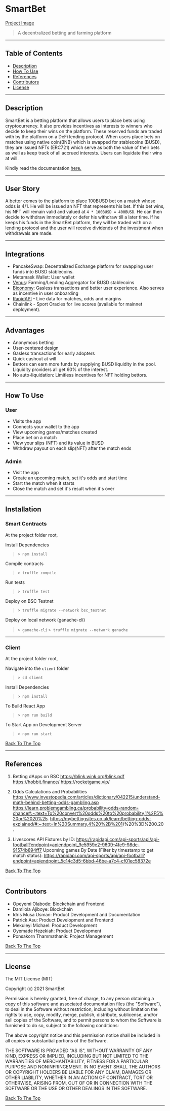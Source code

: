 # SmartBet


[Project Image](project-image-url)

> A decentralized betting and farming platform

---

## Table of Contents

- [Description](#description)
- [How To Use](#how-to-use)
- [References](#references)
- [Contributors](#contributors)
- [License](#license)


---

## Description

SmartBet is a betting platform that allows users to place bets using cryptocurrency. It also provides incentives as interests to winners who decide to keep their wins on the platform. These reserved funds are traded with by the platform on a DeFi lending protocol. When users place bets on matches using native coin(BNB) which is swapped for stablecoins (BUSD), they are issued NFTs (ERC721) which serve as both the value of their bets as well as keep track of all accrued interests. Users can liquidate their wins at will.

Kindly read the documentation [here.](https://smartbet.gitbook.io/smartbet/)

---
## User Story

A bettor comes to the platform to place 100BUSD bet on a match whose odds is 4/1. He will be issued an NFT that represents his bet. If this bet wins, his NFT will remain valid and valued at `4 * 100BUSD = 400BUSD`. He can then decide to withdraw immediately or defer his withdraw till a later time. If he keeps his funds in the SmartBet platform, they will be traded with on a lending protocol and the user will receive dividends of the investment when withdrawals are made.

---
## Integrations

- PancakeSwap: Decentralized Exchange platform for swapping user funds into BUSD stablecoins.
- Metamask Wallet: User wallet
- [Venus](https://github.com/VenusProtocol/venus-protocol): Farming/Lending Aggregator for BUSD stablecoins
- [Biconomy](https://docs.biconomy.io/): Gasless transactions and better user experience. Also serves as incentive in user onboarding
- [RapidAPI](https://rapidapi.com/api-sports/api/api-football) - Live data for matches, odds and margins
- Chainlink - Sport Oracles for live scores (available for mainnet deployment).

---
## Advantages

- Anonymous betting
- User-centered design
- Gasless transactions for early adopters
- Quick cashout at will
- Bettors can earn more funds by supplying BUSD liquidity in the pool. Liquidity providers all get 60% of the interest.
- No auto-liquidation: Limitless incentives for NFT holding bettors.

---
## How To Use
### User
- Visits the app
- Connects your wallet to the app
- View upcoming games/matches created
- Place bet on a match
- View your slips (NFT) and its value in BUSD
- Withdraw payout on each slip(NFT) after the match ends

### Admin
- Visit the app
- Create an upcoming match, set it's odds and start time
- Start the match when it starts
- Close the match and set it's result when it's over

---
## Installation

### Smart Contracts
At the project folder root,

Install Dependencies
> `> npm install`

Compile contracts
> `> truffle compile`

Run tests
> `> truffle test`

Deploy on BSC Testnet
> `> truffle migrate --network bsc_testnet`

Deploy on local network (ganache-cli)
> `> ganache-cli`
> `> truffle migrate --network ganache`
---
### Client
At the project folder root,

Navigate into the `client` folder
> `> cd client`

Install Dependencies
> `> npm install`

To Build React App
> `> npm run build`

To Start App on Development Server
> `> npm run start`



[Back To The Top](#SmartBet)

---


## References

1. Betting dApps on BSC
https://blink.wink.org/blink.pdf
https://hobbit.finance/
https://rocketgame.vip/

2. Odds Calculations and Probabilities
https://www.investopedia.com/articles/dictionary/042215/understand-math-behind-betting-odds-gambling.asp
https://learn.problemgambling.ca/probability-odds-random-chance#:~:text=To%20convert%20odds%20to%20probability,1%2F5%20or%2020%25.
https://mybettingsites.co.uk/learn/betting-odds-explained/#:~:text=In%20Summary,4%20%2B%201)%20%3D%200.20.

3. Livescores API
Fixtures by ID: https://rapidapi.com/api-sports/api/api-football?endpoint=apiendpoint_9e5959e2-9609-4fe9-98de-91574b894ff7
Upcoming games By Date (Filter by timestamp to get match status):
https://rapidapi.com/api-sports/api/api-football?endpoint=apiendpoint_5c14c3d5-6bbd-46be-a7c4-cf01ec58372e

[Back To The Top](#SmartBet)

---
## Contributors

- Opeyemi Olabode: Blockchain and Frontend
- Damilola Ajiboye: Blockchain
- Idris Musa Usman: Product Development and Documentation
- Patrick Asu: Product Development and Frontend 
- Mekuleyi Michael: Product Development
- Oyemade Hezekiah: Product Development
- Ponsakorn Thammathanik: Project Management

[Back To The Top](#SmartBet)

---

## License

The MIT License (MIT)

Copyright (c) 2021 SmartBet

Permission is hereby granted, free of charge, to any person obtaining a copy
of this software and associated documentation files (the "Software"), to deal
in the Software without restriction, including without limitation the rights
to use, copy, modify, merge, publish, distribute, sublicense, and/or sell
copies of the Software, and to permit persons to whom the Software is
furnished to do so, subject to the following conditions:

The above copyright notice and this permission notice shall be included in all
copies or substantial portions of the Software.

THE SOFTWARE IS PROVIDED "AS IS", WITHOUT WARRANTY OF ANY KIND, EXPRESS OR
IMPLIED, INCLUDING BUT NOT LIMITED TO THE WARRANTIES OF MERCHANTABILITY,
FITNESS FOR A PARTICULAR PURPOSE AND NONINFRINGEMENT. IN NO EVENT SHALL THE
AUTHORS OR COPYRIGHT HOLDERS BE LIABLE FOR ANY CLAIM, DAMAGES OR OTHER
LIABILITY, WHETHER IN AN ACTION OF CONTRACT, TORT OR OTHERWISE, ARISING FROM,
OUT OF OR IN CONNECTION WITH THE SOFTWARE OR THE USE OR OTHER DEALINGS IN THE
SOFTWARE.

[Back To The Top](#SmartBet)

---
